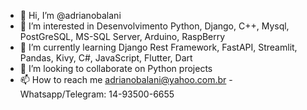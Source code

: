 - 👋 Hi, I’m @adrianobalani
- 👀 I’m interested in Desenvolvimento Python, Django, C++, Mysql, PostGreSQL, MS-SQL Server, Arduino, RaspBerry
- 🌱 I’m currently learning Django Rest Framework, FastAPI, Streamlit, Pandas, Kivy, C#, JavaScript, Flutter, Dart
- 💞️ I’m looking to collaborate on Python projects
- 📫 How to reach me adrianobalani@yahoo.com.br - Whatsapp/Telegram: 14-93500-6655

<!---
adrianobalani/adrianobalani is a ✨ special ✨ repository because its `README.md` (this file) appears on your GitHub profile.
You can click the Preview link to take a look at your changes.
--->
